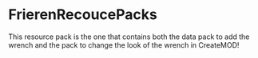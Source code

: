 # FrierenRecoucePacks
This resource pack is the one that contains both the data pack to add the wrench and the pack to change the look of the wrench in CreateMOD!

